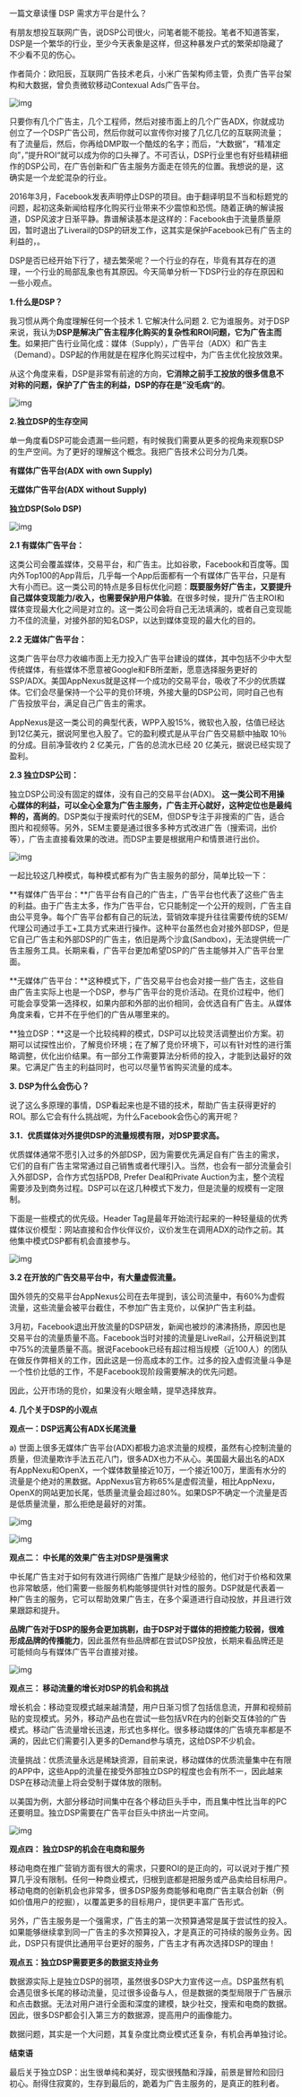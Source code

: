 一篇文章读懂 DSP 需求方平台是什么？



有朋友想投互联网广告，说DSP公司很火，问笔者能不能投。笔者不知道答案，DSP是一个繁华的行业，至少今天表象是这样，但这种暴发户式的繁荣却隐藏了不少看不见的伤心。

作者简介：欧阳辰，互联网广告技术老兵，小米广告架构师主管，负责广告平台架构和大数据，曾负责微软移动Contexual Ads广告平台。

![img](http://resource.meihua.info/9c0c46d2-773e-4d1d-8954-1c5c1d745d02.jpg)

只要你有几个广告主，几个工程师，然后对接市面上的几个广告ADX，你就成功创立了一个DSP广告公司，然后你就可以宣传你对接了几亿几亿的互联网流量；有了流量后，然后，你再给DMP取一个酷炫的名字；而后，“大数据”，“精准定向”，”提升ROI“就可以成为你的口头禅了。不可否认，DSP行业里也有好些精耕细作的DSP公司，在广告创新和广告主服务方面走在领先的位置。我想说的是，这确实是一个龙蛇混杂的行业。

2016年3月，Facebook发表声明停止DSP的项目。由于翻译明显不当和标题党的问题，起初这条新闻给程序化购买行业带来不少震惊和恐慌。随着正确的解读报道，DSP风波才日渐平静。靠谱解读基本是这样的：Facebook由于流量质量原因，暂时退出了Liverail的DSP的研发工作，这其实是保护Facebook已有广告主的利益的，。

DSP是否已经开始下行了，褪去繁荣呢？一个行业的存在，毕竟有其存在的道理，一个行业的局部乱象也有其原因。今天简单分析一下DSP行业的存在原因和一些小观点。



**1.什么是DSP？**

我习惯从两个角度理解任何一个技术 1. 它解决什么问题  2. 它为谁服务。对于DSP来说，我认为**DSP是解决广告主程序化购买的复杂性和ROI问题，它为广告主而生**。如果把广告行业简化成：媒体（Supply），广告平台（ADX）和广告主（Demand）。DSP起的作用就是在程序化购买过程中，为广告主优化投放效果。

从这个角度来看，DSP是非常有前途的方向，**它消除之前手工投放的很多信息不对称的问题，保护了广告主的利益，DSP的存在是”没毛病“的**。

![img](http://resource.meihua.info/1fc2cd72-68c9-4344-8c17-10ab388dbabd.jpg)

**2.独立DSP的生存空间**

单一角度看DSP可能会遗漏一些问题，有时候我们需要从更多的视角来观察DSP的生产空间。为了更好的理解这个概念。我把广告技术公司分为几类。

**有媒体广告平台(ADX with own Supply)**

**无媒体广告平台(ADX without Supply)**

**独立DSP(Solo DSP)**

![img](http://resource.meihua.info/0c4a429d-5857-4c17-97a8-57d7056fe4be.jpg)

**2.1 有媒体广告平台：**

这类公司会覆盖媒体，交易平台，和广告主。比如谷歌，Facebook和百度等。国内外Top100的App背后，几乎每一个App后面都有一个有媒体广告平台，只是有大有小而已。这一类公司的特点是多目标优化问题：**既要服务好广告主，又要提升自己媒体变现能力/收入，也需要保护用户体验**。在很多时候，提升广告主ROI和媒体变现最大化之间是对立的。这一类公司会将自己无法填满的，或者自己变现能力不佳的流量，对接外部的知名DSP，以达到媒体变现的最大化的目的。

**2.2 无媒体广告平台：**

这类广告平台尽力收编市面上无力投入广告平台建设的媒体，其中包括不少中大型传统媒体，有些媒体不愿意被Google和FB所垄断，愿意选择服务更好的SSP/ADX。美国AppNexus就是这样一个成功的交易平台，吸收了不少的优质媒体。它们会尽量保持一个公平的竞价环境，外接大量的DSP公司，同时自己也有广告投放平台，满足自己广告主的需求。

AppNexus是这一类公司的典型代表，WPP入股15%，微软也入股，估值已经达到12亿美元，据说阿里也入股了。它的盈利模式是从平台广告交易额中抽取 10％的分成。目前净营收约 2 亿美元，广告的总流水已经 20 亿美元，据说已经实现了盈利。

**2.3 独立DSP公司：**

独立DSP公司没有固定的媒体，没有自己的交易平台(ADX)。 **这一类公司不用操心媒体的利益，可以全心全意为广告主服务，广告主开心就好，这种定位也是最纯粹的，高尚的**。DSP类似于搜索时代的SEM，但DSP专注于非搜索的广告，适合图片和视频等。另外，SEM主要是通过很多多种方式改进广告（搜索词，出价等），广告主直接看效果的改进。而DSP主要是根据用户和情景进行出价。

![img](http://resource.meihua.info/0ac0eae4-ab33-4f82-b8fc-3a201fdc8398.jpg)

一起比较这几种模式，每种模式都有为广告主服务的部分，简单比较一下：

**有媒体广告平台：**广告平台有自己的广告主，广告平台也代表了这些广告主的利益。由于广告主太多，作为广告平台，它只能制定一个公开的规则，广告主自由公平竞争。每个广告平台都有自己的玩法，营销效率提升往往需要传统的SEM/代理公司通过手工+工具方式来进行操作。这种平台虽然也会对接外部DSP，但是它自己广告主和外部DSP的广告主，依旧是两个沙盒(Sandbox)，无法提供统一广告主服务工具。长期来看，广告平台更加希望DSP的广告主能够并入广告平台里面。

**无媒体广告平台：**这种模式下，广告交易平台也会对接一些广告主，这些自由广告主实际上也是一个DSP，参与广告平台的竞价活动。在竞价过程中，他们可能会享受第一选择权，如果内部和外部的出价相同，会优选自有广告主。从媒体角度来看，它并不在乎他们的广告从哪里来的。

**独立DSP：**这是一个比较纯粹的模式，DSP可以比较灵活调整出价方案。初期可以试探性出价，了解竞价环境；在了解了竞价环境下，可以有针对性的进行策略调整，优化出价结果。有一部分工作需要算法分析师的投入，才能到达最好的效果。它满足广告主的利益同时，也可以尽量节省购买流量的成本。

**3. DSP为什么会伤心？**

说了这么多原理的事情，DSP看起来也是不错的技术，帮助广告主获得更好的ROI。那么它会有什么挑战呢，为什么Facebook会伤心的离开呢？

**3.1．优质媒体对外提供DSP的流量规模有限，对DSP要求高。**

优质媒体通常不愿引入过多的外部DSP，因为需要优先满足自有广告主的需求，它们的自有广告主常常通过自己销售或者代理引入。当然，也会有一部分流量会引入外部DSP，合作方式包括PDB, Prefer Deal和Private Auction为主，整个流程需要涉及到商务过程。DSP可以在这几种模式下发力，但是流量的规模有一定限制。

下面是一些模式的优先级。Header Tag是最年开始流行起来的一种轻量级的优秀媒体议价模型：网站直接和合作伙伴议价，议价发生在调用ADX的动作之前。其他集中模式DSP都有机会直接参与。

![img](http://resource.meihua.info/501c14b2-ab46-46a7-bc8a-0d7ab76a4165.jpg)

**3.2 在开放的广告交易平台中，有大量虚假流量。**

国外领先的交易平台AppNexus公司在去年提到，该公司流量中，有60%为虚假流量，这些流量会被平台截住，不参加广告主竞价，以保护广告主利益。

3月初，Facebook退出开放流量的DSP研发，新闻也被炒的沸沸扬扬，原因也是交易平台的流量质量不高。Facebook当时对接的流量是LiveRail，公开稿说到其中75%的流量质量不高。据说Facebook已经有超过相当规模（近100人）的团队在做反作弊相关的工作，因此这是一份高成本的工作。过多的投入虚假流量斗争是一个性价比低的工作，不是Facebook现阶段需要解决的优先问题。

因此，公开市场的竞价，如果没有火眼金睛，提早选择放弃。

**4. 几个关于DSP的小观点**

**观点一：DSP远离公有ADX长尾流量**

a) 世面上很多无媒体广告平台(ADX)都极力追求流量的规模，虽然有心控制流量的质量，但流量欺诈手法五花八门，很多ADX也力不从心。美国最大最出名的ADX有AppNexu和OpenX，一个媒体数量接近10万，一个接近100万，里面有水分的流量是个绝对的黑数据。AppNexus官方称65%是虚假流量，相比AppNexu，OpenX的网站更加长尾，低质量流量会超过80%。如果DSP不确定一个流量是否是低质量流量，那么拒绝是最好的对策。

![img](http://resource.meihua.info/0b819c83-ba00-4e52-8e5e-73a3f798bbec.jpg)

![img](http://resource.meihua.info/cb4ab401-ecdc-4a70-807f-eeafa719772c.jpg)

**观点二： 中长尾的效果广告主对DSP是强需求**

中长尾广告主对于如何有效进行网络广告推广是缺少经验的，他们对于价格和效果也非常敏感，他们需要一些服务机构能够提供针对性的服务。DSP就是代表着一种广告主的服务，它可以帮助效果广告主，在多个渠道进行自动投放，并且进行效果跟踪和提升。

**品牌广告对于DSP的服务会更加挑剔，由于DSP对于媒体的把控能力较弱，很难形成品牌的传播能力**，因此虽然有些品牌都在尝试DSP投放，长期来看品牌还是可能倾向与有媒体广告平台直接对接。

![img](http://resource.meihua.info/c01f496b-c216-41ea-aaec-d8155d377bc6.jpg)

**观点三： 移动流量的增长对DSP的机会和挑战**

增长机会：移动变现模式越来越清楚，用户日渐习惯了包括信息流，开屏和视频前贴的变现模式。另外，移动产品也在尝试一些包括VR在内的创新交互体验的广告模式。移动广告流量增长迅速，形式也多样化。很多移动媒体的广告填充率都是不满的，因此它们需要引入更多的Demand参与填充，这给DSP不少机会。

流量挑战：优质流量永远是稀缺资源，目前来说，移动媒体的优质流量集中在有限的APP中，这些App的流量在接受外部独立DSP的程度也会有所不一，因此越来DSP在移动流量上将会受制于媒体放的限制。

以美国为例，大部分移动时间集中在各个移动巨头手中，而且集中性比当年的PC还要明显。独立DSP需要在广告平台巨头中挤出一片空间。

![img](http://resource.meihua.info/9b80e901-38da-41b8-b208-b5cd345c9999.jpg)

**观点四： 独立DSP的机会在电商和服务**

移动电商在推广营销方面有很大的需求，只要ROI的是正向的，可以说对于推广预算几乎没有限制。任何一种商业模式，归根到底都是把服务或产品卖给目标用户。移动电商的创新机会也非常多，很多DSP服务商能够和电商广告主联合创新（例如价值用户的挖掘），以覆盖更多的目标用户，提供更丰富广告形式。

另外，广告主服务是一个强需求，广告主的第一次预算通常是属于尝试性的投入。如果能够继续拿到同一广告主的多次预算投入，才是真正的可持续的服务业务。因此，DSP只有提供比通用平台更好的服务，广告主才有再次选择DSP的理由！

**观点五：独立DSP需要更多的数据支持业务**

数据源实际上是独立DSP的弱项，虽然很多DSP大力宣传这一点。DSP虽然有机会遇见很多长尾的移动流量，见过很多设备与人，但是数据的类型局限于广告展示和点击数据。无法对用户进行全面和深度的建模，缺少社交，搜索和电商的数据。因此，很多DSP都会引入第三方的数据源，提高用户的画像能力。

数据问题，其实是一个大问题，其复杂度比商业模式还复杂，有机会再单独讨论。

**结束语**

最后关于独立DSP：出生很单纯和美好，现实很残酷和浮躁，前景是冒险和回归初心。耐得住寂寞的，生存到最后的，跪着为广告主服务的，是真正的胜利者。